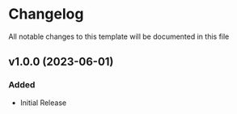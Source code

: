 <!-- Available h3 headings: Added, Fixed, Updated, Removed, Deprecated -->

# Changelog

All notable changes to this template will be documented in this file

## v1.0.0 (2023-06-01)

### Added

- Initial Release
